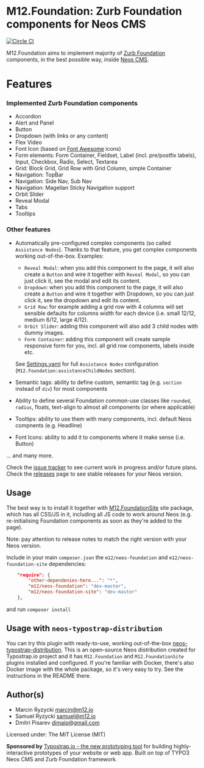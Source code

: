# M12.Foundation: Zurb Foundation components for Neos CMS
[![Circle CI](https://circleci.com/gh/million12/M12.Foundation.svg?style=svg)](https://circleci.com/gh/million12/M12.Foundation)

M12.Foundation aims to implement majority of [Zurb Foundation](http://foundation.zurb.com/) components, in the best possible way, inside [Neos CMS](http://neos.io/).

# Features

### Implemented Zurb Foundation components

* Accordion
* Alert and Panel
* Button
* Dropdown (with links or any content)
* Flex Video
* Font Icon (based on [Font Awesome](http://fontawesome.io/) icons)
* Form elements: Form Container, Fieldset, Label (incl. pre/postfix labels), Input, Checkbox, Radio, Select, Textarea
* Grid: Block Grid, Grid Row with Grid Column, simple Container
* Navigation: TopBar
* Navigation: Side Nav, Sub Nav
* Navigation: Magellan Sticky Navigation support
* Orbit Slider
* Reveal Modal
* Tabs
* Tooltips

### Other features

* Automatically pre-configured complex components (so called `Assistance Nodes`). Thanks to that feature, you get complex components working out-of-the-box. Examples:
  * `Reveal Modal`: when you add this component to the page, it will also create a `Button` and wire it together with `Reveal Modal`, so you can just click it, see the modal and edit its content.
  * `Dropdown`: when you add this component to the page, it will also create a `Button` and wire it together with Dropdown, so you can just click it, see the dropdown and edit its content.
  * `Grid Row`: for example adding a grid row with 4 columns will set sensible defaults for columns width for each device (i.e. small 12/12, medium 6/12, large 4/12).
  * `Orbit Slider`: adding this component will also add 3 child nodes with dummy images.
  * `Form Container`: adding this component will create sample responsive form for you, incl. all grid row components, labels inside etc.
  
  See [Settings.yaml](Configuration/Settings.yaml) for full `Assistance Nodes` configuration (`M12.Foundation:assistanceChildNodes` section).
  
* Semantic tags: ability to define custom, semantic tag (e.g. `section` instead of `div`) for most components
* Ability to define several Foundation common-use classes like `rounded`, `radius`, floats, text-align to almost all components (or where applicable)
* Tooltips: ability to use them with many components, incl. default Neos compnents (e.g. Headline)
* Font Icons: ability to add it to components where it make sense (i.e. Button)

... and many more.

Check the [issue tracker](issues) to see current work in progress and/or future plans.  
Check the [releases](releases) page to see stable releases for your Neos version.

## Usage

The best way is to install it together with [M12.FoundationSite](https://github.com/million12/M12.FoundationSite) site package, which has all CSS/JS in it, including all JS code to work around Neos (e.g. re-initialising Foundation components as soon as they're added to the page).

Note: pay attention to release notes to match the right version with your Neos version.

Include in your main `composer.json` the `m12/neos-foundation` and `m12/neos-foundation-site` dependencies:  
``` json
    "require": {
        "other-dependenies-here...": "*",
        "m12/neos-foundation": "dev-master",
        "m12/neos-foundation-site": "dev-master"
    },
```  
and run `composer install`

## Usage with `neos-typostrap-distribution`

You can try this plugin with ready-to-use, working out-of-the-box [neos-typostrap-distribution](https://github.com/million12/neos-typostrap-distribution). This is an open-source Neos distribution created for Typostrap.io project and it has `M12.Foundation` and `M12.FoundationSite` plugins installed and configured. If you're familiar with Docker, there's also Docker image with the whole package, so it's very easy to try. See the instructions in the README there.


## Author(s)

* Marcin Ryzycki marcin@m12.io  
* Samuel Ryzycki samuel@m12.io
* Dmitri Pisarev dimaip@gmail.com

Licensed under: The MIT License (MIT)

**Sponsored by** [Typostrap.io - the new prototyping tool](http://typostrap.io/) for building highly-interactive prototypes of your website or web app. Built on top of TYPO3 Neos CMS and Zurb Foundation framework.
